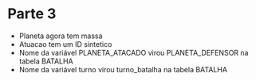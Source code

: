 # Parte 3
- Planeta agora tem massa
- Atuacao tem um ID sintetico
- Nome da variável PLANETA_ATACADO virou PLANETA_DEFENSOR na tabela BATALHA
- Nome da variável turno virou turno_batalha na tabela BATALHA